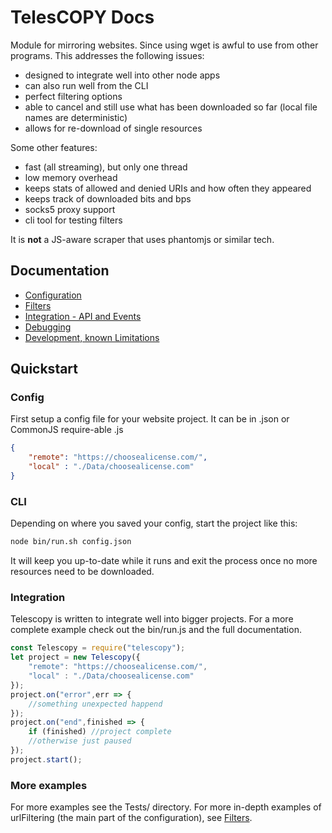 # TelesCOPY Docs

Module for mirroring websites. Since using wget is awful to use from other programs. This addresses the following issues:

* designed to integrate well into other node apps
* can also run well from the CLI
* perfect filtering options
* able to cancel and still use what has been downloaded so far (local file names are deterministic)
* allows for re-download of single resources

Some other features:

* fast (all streaming), but only one thread
* low memory overhead
* keeps stats of allowed and denied URIs and how often they appeared
* keeps track of downloaded bits and bps
* socks5 proxy support
* cli tool for testing filters

It is **not** a JS-aware scraper that uses phantomjs or similar tech.

## Documentation

 * [Configuration](config.md)
 * [Filters](filters.md)
 * [Integration - API and Events](integration.md)
 * [Debugging](debugging.md)
 * [Development, known Limitations](todo.md)

## Quickstart

### Config

First setup a config file for your website project. It can be in .json or CommonJS require-able .js

```json
{
	"remote": "https://choosealicense.com/",
	"local" : "./Data/choosealicense.com"
}
```

### CLI

Depending on where you saved your config, start the project like this:

```sh
node bin/run.sh config.json
```

It will keep you up-to-date while it runs and exit the process once no more resources need to be downloaded.

### Integration

Telescopy is written to integrate well into bigger projects. For a more complete example check out the bin/run.js and the full documentation.

```js
const Telescopy = require("telescopy");
let project = new Telescopy({
	"remote": "https://choosealicense.com/",
	"local" : "./Data/choosealicense.com"
});
project.on("error",err => {
	//something unexpected happend
});
project.on("end",finished => {
	if (finished) //project complete
	//otherwise just paused
});
project.start();
```

### More examples

For more examples see the Tests/ directory. For more in-depth examples of urlFiltering (the main part of the configuration), see [Filters](./filter.md).
